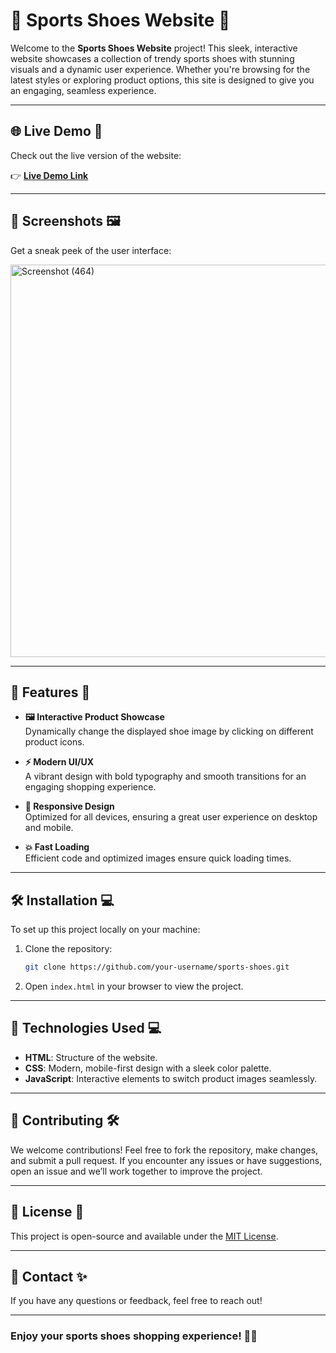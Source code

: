 
# 🚀 **Sports Shoes Website** 🌟

Welcome to the **Sports Shoes Website** project! This sleek, interactive website showcases a collection of trendy sports shoes with stunning visuals and a dynamic user experience. Whether you're browsing for the latest styles or exploring product options, this site is designed to give you an engaging, seamless experience.

---

## 🌐 **Live Demo** 🎥

Check out the live version of the website:

👉 [**Live Demo Link**](https://herculeskar.github.io/ShoeWebsite/)

---

## 📸 **Screenshots** 🖼️

Get a sneak peek of the user interface:

<img width="1366" height="628" alt="Screenshot (464)" src="https://github.com/user-attachments/assets/1de9a848-76d1-4365-8f01-c1a4d09d4d95" />


---

## 🚀 **Features** 🌟

- **🖼️ Interactive Product Showcase**  
  Dynamically change the displayed shoe image by clicking on different product icons.

- **⚡️ Modern UI/UX**  
  A vibrant design with bold typography and smooth transitions for an engaging shopping experience.

- **📱 Responsive Design**  
  Optimized for all devices, ensuring a great user experience on desktop and mobile.

- **💥 Fast Loading**  
  Efficient code and optimized images ensure quick loading times.

---

## 🛠️ **Installation** 💻

To set up this project locally on your machine:

1. Clone the repository:
   ```bash
   git clone https://github.com/your-username/sports-shoes.git
   ```

2. Open `index.html` in your browser to view the project.

---

## 🎨 **Technologies Used** 💻

- **HTML**: Structure of the website.
- **CSS**: Modern, mobile-first design with a sleek color palette.
- **JavaScript**: Interactive elements to switch product images seamlessly.

---

## 🤝 **Contributing** 🛠️

We welcome contributions! Feel free to fork the repository, make changes, and submit a pull request. If you encounter any issues or have suggestions, open an issue and we’ll work together to improve the project.

---

## 📜 **License** 📝

This project is open-source and available under the [MIT License](LICENSE).

---

## 💬 **Contact** ✨

If you have any questions or feedback, feel free to reach out!

---

### **Enjoy your sports shoes shopping experience!** 👟✨
